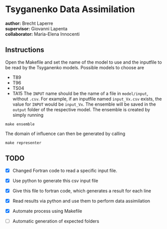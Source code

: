 # Tsyganenko Data Assimilation

__author:__ Brecht Laperre  
__supervisor:__ Giovanni Lapenta  
__collaborator:__ Maria-Elena Innocenti

## Instructions

Open the Makefile and set the name of the model to use and the inputfile to be read by the Tsyganenko models. 
Possible models to choose are
* T89
* T96
* TS04
* TA15
The `INPUT` name should be the name of a file in `model/input`, without `.csv`. For example, if an inputfile named `input_Vx.csv` exists, the value for `INPUT` would be `input_Vx`. The ensemble will be saved in the `output` folder of the respective model. The ensemble is created by simply running
```
make ensemble
```
The domain of influence can then be generated by calling
```
make representer
```

## TODO

- [x] Changed Fortran code to read a specific input file.
- [x] Use python to generate this csv input file
- [x] Give this file to fortran code, which generates a result for each line
- [x] Read results via python and use them to perform data assimilation
- [x] Automate process using Makefile
- [ ] Automatic generation of expected folders


